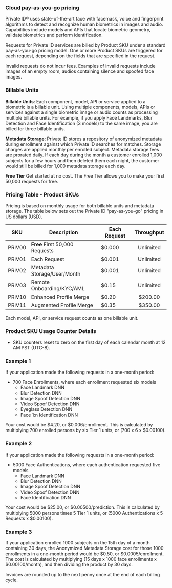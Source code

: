 ### Cloud pay-as-you-go pricing
Private ID® uses state-of-the-art face with facemask, voice and fingerprint algorithms to detect and recognize human biometrics in images and audio. Capabilities include models and APIs that locate biometric geometry, validate biometrics and perform identification. 

Requests for Private ID services are billed by Product SKU under a standard pay-as-you-go pricing model. One or more Product SKUs are triggered for each request, depending on the fields that are specified in the request. 

Invalid requests do not incur fees. Examples of invalid requests include images of an empty room, audios containing silence and spoofed face images.

### Billable Units 
**Billable Units**: Each component, model, API or service applied to a biometric is a billable unit. Using multiple components, models, APIs or services against a single biometric image or audio counts as processing multiple billable units. For example, if you apply Face Landmarks, Blur Detection and Face Identification (3 models) to the same image, you are billed for three billable units. 

**Metadata Storage**: Private ID stores a repository of anonymized metadata during enrollment against which Private ID searches for matches. Storage charges are applied monthly per enrolled subject. Metadata storage fees are prorated daily. If each day during the month a customer enrolled 1,000 subjects for a few hours and then deleted them each night, the customer would still be billed for 1,000 metadata storage each day. 

**Free Tier** 
Get started at no cost. The Free Tier allows you to make your first 50,000 requests for free.  

### Pricing Table - Product SKUs

Pricing is based on monthly usage for both billable units and metadata storage. The table below sets out the Private ID "pay-as-you-go" pricing in US dollars (USD). 

| SKU | Description | Each Request | Throughput |
| ---- | ----------- | ------- | :-----------: | 
| PRIV00 | **Free** First 50,000 Requests | $0.000 | Unlimited |
| PRIV01 | Each Request | $0.001 | Unlimited |
| PRIV02 | Metadata Storage/User/Month | $0.001| Unlimited |
| PRIV03 | Remote Onboarding/KYC/AML | $0.15 | Unlimited |
| PRIV10 | Enhanced Profile Merge | $0.20 | $200.00 | Unlimited |
| PRIV11 | Augmented Profile Merge | $0.35 | $350.00 | Unlimited |

Each model, API, or service request counts as one billable unit. 

### Product SKU Usage Counter Details 
* SKU counters reset to zero on the first day of each calendar month at 12 AM PST (UTC-8). 

### Example 1
If your application made the following requests in a one-month period:
* 700 Face Enrollments, where each enrollment requested six models
  * Face Landmark DNN
  * Blur Detection DNN
  * Image Spoof Detection DNN
  * Video Spoof Detection DNN
  * Eyeglass Detection DNN
  * Face 1:n Identification DNN

Your cost would be $4.20, or $0.006/enrollment. This is calculated by multiplying 700 enrolled persons by six Tier 1 units, or (700 x 6 x $0.00100).

### Example 2
If your application made the following requests in a one-month period:
* 5000 Face Authentications, where each authentication requested five models 
  * Face Landmark DNN
  * Blur Detection DNN
  * Image Spoof Detection DNN 
  * Video Spoof Detection DNN
  * Face Identification DNN

Your cost would be $25.00, or $0.00500/prediction. This is calculated by multiplying 5000 persons times 5 Tier 1 units, or (5000 Authentications x 5 Requests x $0.00100).

### Example 3
If your application enrolled 1000 subjects on the 15th day of a month containing 30 days, the Anonymized Metadata Storage cost for those 1000 enrollments in a one-month period would be $0.50, or $0.0005/enrollment. The cost is calculated by multiplying (15 days x 1000 face enrollments x $0.00100/month), and then dividing the product by 30 days. 

Invoices are rounded up to the next penny once at the end of each billing cycle.